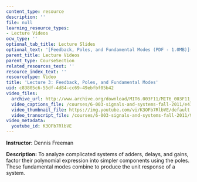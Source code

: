 ```yaml
---
content_type: resource
description: ''
file: null
learning_resource_types:
- Lecture Videos
ocw_type: ''
optional_tab_title: Lecture Slides
optional_text: '[Feedback, Poles, and Fundamental Modes (PDF - 1.0MB)](/courses/6-003-signals-and-systems-fall-2011/resources/mit6_003f11_lec03)'
parent_title: Lecture Videos
parent_type: CourseSection
related_resources_text: ''
resource_index_text: ''
resourcetype: Video
title: 'Lecture 3: Feedback, Poles, and Fundamental Modes'
uid: c83805c6-55df-4d84-cc69-49ebfbf05b42
video_files:
  archive_url: http://www.archive.org/download/MIT6.003F11/MIT6_003F11_lec03_300k.mp4
  video_captions_file: /courses/6-003-signals-and-systems-fall-2011/e414461b8483533abf1445a2188a4ef4_K3OFb7RlbVE.vtt
  video_thumbnail_file: https://img.youtube.com/vi/K3OFb7RlbVE/default.jpg
  video_transcript_file: /courses/6-003-signals-and-systems-fall-2011/95b30078bb96eaee3912cd77529068e5_K3OFb7RlbVE.pdf
video_metadata:
  youtube_id: K3OFb7RlbVE
---
```


**Instructor:** Dennis Freeman

**Description:** To analyze complicated systems of adders, delays, and gains, factor their polynomial expression into simpler components using the poles. These fundamental modes combine to produce the unit response of a system.